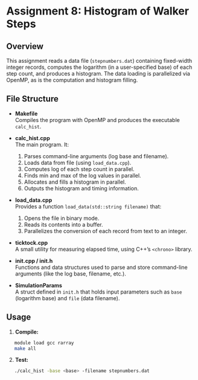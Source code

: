 # Assignment 8: Histogram of Walker Steps

## Overview
This assignment reads a data file (`stepnumbers.dat`) containing fixed-width integer records, computes the logarithm (in a user-specified base) of each step count, and produces a histogram. The data loading is parallelized via OpenMP, as is the computation and histogram filling.

## File Structure

- **Makefile**  
  Compiles the program with OpenMP and produces the executable `calc_hist`.

- **calc_hist.cpp**  
  The main program. It:
  1. Parses command-line arguments (log base and filename).  
  2. Loads data from file (using `load_data.cpp`).  
  3. Computes log of each step count in parallel.  
  4. Finds min and max of the log values in parallel.  
  5. Allocates and fills a histogram in parallel.  
  6. Outputs the histogram and timing information.

- **load_data.cpp**  
  Provides a function `load_data(std::string filename)` that:
  1. Opens the file in binary mode.  
  2. Reads its contents into a buffer.  
  3. Parallelizes the conversion of each record from text to an integer.

- **ticktock.cpp**  
  A small utility for measuring elapsed time, using C++’s `<chrono>` library.

- **init.cpp / init.h**  
  Functions and data structures used to parse and store command-line arguments (like the log base, filename, etc.).

- **SimulationParams**  
  A struct defined in `init.h` that holds input parameters such as `base` (logarithm base) and `file` (data filename).

## Usage

1. **Compile:**
```bash
   module load gcc rarray
   make all
```

2. **Test:**
```bash
   ./calc_hist -base <base> -filename stepnumbers.dat
```